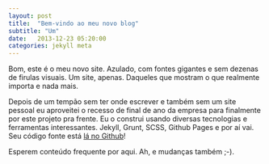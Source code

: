 ```yaml
---
layout: post
title:  "Bem-vindo ao meu novo blog"
subtitle: "Um"
date:   2013-12-23 05:20:00
categories: jekyll meta
---
```


Bom, este é o meu novo site. Azulado, com fontes gigantes e sem dezenas de firulas visuais. Um site, apenas. Daqueles que mostram o que realmente importa e nada mais.

Depois de um tempão sem ter onde escrever e também sem um site pessoal eu aproveitei o recesso de final de ano da empresa para finalmente por este projeto pra frente. Eu o construi usando diversas tecnologias e ferramentas interessantes. Jekyll, Grunt, SCSS, Github Pages e por aí vai. Seu código fonte está [lá no Github](https://github.com/hugobessaa/hugobessa/)!

Esperem conteúdo frequente por aqui. Ah, e mudanças também ;-).